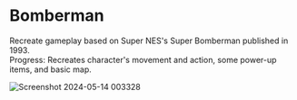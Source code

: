 # Bomberman

Recreate gameplay based on Super NES's Super Bomberman published in 1993. <br />
Progress: Recreates character's movement and action, some power-up items, and basic map.

![Screenshot 2024-05-14 003328](https://github.com/NahmG/Bomberman/assets/154809003/ec10930b-9747-4044-bf69-9a0b65635bed)
